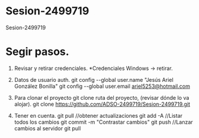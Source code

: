 # Sesion-2499719
Sesion-2499719

# Segir pasos.

1. Revisar y retirar credenciales.
	*Credenciales Windows -> retirar.
	
2. Datos de usuario auth.
git config --global user.name "Jesús Ariel González Bonilla"
git config --global user.email ariel5253@hotmail.com

3. Para clonar el proyecto
git clone ruta del proyecto, (revisar dónde lo va alojar).
git clone https://github.com/ADSO-2499719/Sesion-2499719.git

4. Tener en cuenta.
git pull //obtener actualizaciones
git add -A //Listar todos los cambios
git commit -m "Contrastar cambios"
git push //Lanzar cambios al servidor
git pull
